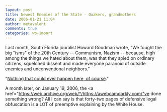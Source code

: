 ```yaml
---
layout: post
title: Newest Enemies of the State - Quakers, grandmothers
date: 2006-01-21 11:04
author: metavalent
comments: true
categories: wp-import
---
```

Last month, South Florida jouralist Howard Goodman wrote, "We fought the big "isms" of the 20th Century -- Communism, Nazism -- because, high among the things we hated about them, was that they spied on ordinary citizens, squelched dissent and made everyone paranoid of outside enemies and unconventional neighbors."

"<a href="https://www.sun-sentinel.com/news/columnists/sfl-phoward20dec20,0,1450122.column?coll=sfla-news-col">Nothing that could ever happen here, of course</a>."

A month later, on January 19, 2006, the <a href="https://web.archive.org/web/*/https://awebcamdarkly.com/"ve done something wrong?  All I can say is that forty-two pages of defensive legal obfuscation is a LOT of preemptive explaining by the White House.

